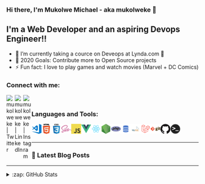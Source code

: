 ### Hi there, I'm Mukolwe Michael - aka mukolweke 👋

## I'm a Web Developer and an aspiring Devops Engineer!!

- 🔭 I’m currently taking a cource on Deveops at Lynda.com 🤣
- 🥅 2020 Goals: Contribute more to Open Source projects
- ⚡ Fun fact: I love to play games and watch movies (Marvel + DC Comics)

### Connect with me:

[<img align="left" alt="mukolweke | Twitter" width="22px" src="https://cdn.jsdelivr.net/npm/simple-icons@v3/icons/twitter.svg" />][twitter]
[<img align="left" alt="mukolweke | LinkedIn" width="22px" src="https://cdn.jsdelivr.net/npm/simple-icons@v3/icons/linkedin.svg" />][linkedin]
[<img align="left" alt="mukolweke | Instagram" width="22px" src="https://cdn.jsdelivr.net/npm/simple-icons@v3/icons/instagram.svg" />][instagram]

<br />

### Languages and Tools:

<img align="left" alt="Visual Studio Code" width="26px" src="https://raw.githubusercontent.com/github/explore/80688e429a7d4ef2fca1e82350fe8e3517d3494d/topics/visual-studio-code/visual-studio-code.png" />
<img align="left" alt="HTML5" width="26px" src="https://raw.githubusercontent.com/github/explore/80688e429a7d4ef2fca1e82350fe8e3517d3494d/topics/html/html.png" />
<img align="left" alt="CSS3" width="26px" src="https://raw.githubusercontent.com/github/explore/80688e429a7d4ef2fca1e82350fe8e3517d3494d/topics/css/css.png" />
<img align="left" alt="Sass" width="26px" src="https://raw.githubusercontent.com/github/explore/80688e429a7d4ef2fca1e82350fe8e3517d3494d/topics/sass/sass.png" />
<img align="left" alt="JavaScript" width="26px" src="https://raw.githubusercontent.com/github/explore/80688e429a7d4ef2fca1e82350fe8e3517d3494d/topics/javascript/javascript.png" />
<img align="left" alt="VueJS" width="26px" src="https://raw.githubusercontent.com/github/explore/361e2821e2dea67711cde99c9c40ed357061cf27/topics/vue/vue.png" />
<img align="left" alt="React" width="26px" src="https://raw.githubusercontent.com/github/explore/80688e429a7d4ef2fca1e82350fe8e3517d3494d/topics/react/react.png" />
<img align="left" alt="Node.js" width="26px" src="https://raw.githubusercontent.com/github/explore/80688e429a7d4ef2fca1e82350fe8e3517d3494d/topics/nodejs/nodejs.png" />
<img align="left" alt="PHP" width="26px" src="https://raw.githubusercontent.com/github/explore/ccc16358ac4530c6a69b1b80c7223cd2744dea83/topics/php/php.png" />
<img align="left" alt="SQL" width="26px" src="https://raw.githubusercontent.com/github/explore/80688e429a7d4ef2fca1e82350fe8e3517d3494d/topics/sql/sql.png" />
<img align="left" alt="MySQL" width="26px" src="https://raw.githubusercontent.com/github/explore/80688e429a7d4ef2fca1e82350fe8e3517d3494d/topics/mysql/mysql.png" />
<img align="left" alt="Laravel" width="26px" src="https://raw.githubusercontent.com/github/explore/56a826d05cf762b2b50ecbe7d492a839b04f3fbf/topics/laravel/laravel.png" />
<img align="left" alt="Git" width="26px" src="https://raw.githubusercontent.com/github/explore/80688e429a7d4ef2fca1e82350fe8e3517d3494d/topics/git/git.png" />
<img align="left" alt="GitHub" width="26px" src="https://raw.githubusercontent.com/github/explore/78df643247d429f6cc873026c0622819ad797942/topics/github/github.png" />
<img align="left" alt="Terminal" width="26px" src="https://raw.githubusercontent.com/github/explore/80688e429a7d4ef2fca1e82350fe8e3517d3494d/topics/terminal/terminal.png" />

<br />
<br />

---

### 📕 Latest Blog Posts

---

<details>
  <summary>:zap: GitHub Stats</summary>

  <img align="left" alt="mukolweke's GitHub Stats" src="https://github-readme-stats.mukolweke.vercel.app/api?username=mukolweke&show_icons=true&hide_border=true" />

</details>

[course]: https://www.lynda.com/learning-paths/Developer/become-a-devops-engineer
[twitter]: https://twitter.com/MukolweKe
[instagram]: https://www.instagram.com/mukolweke/
[linkedin]: https://www.linkedin.com/in/mukolweke/

